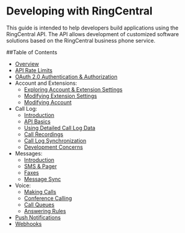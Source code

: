 # Developing with RingCentral

This guide is intended to help developers build applications using the RingCentral API. The API allows development of customized software solutions based on the RingCentral business phone service.

##Table of Contents
* [Overview](docs/overview.md)
* [API Rate Limits](docs/rate_limits.md)
* [OAuth 2.0 Authentication & Authorization](docs/oauth.md)
* Account and Extensions:
    * [Exploring Account & Extension Settings](docs/account_extension.md)
    * [Modifying Extension Settings](docs/modifying_extension.md)
    * [Modifying Account](docs/modifying_account.md)
* Call Log:
    * [Introduction](docs/calllog_introduction.md)
    * [API Basics](docs/calllog_api-basics.md)
    * [Using Detailed Call Log Data](docs/calllog_detailed-call-logs.md)
    * [Call Recordings](docs/calllog_call-recordings.md)
    * [Call Log Synchronization](docs/calllog_sync.md)
    * [Development Concerns](docs/calllog_development-concerns.md)
* Messages:
    * [Introduction](docs/messages_introduction.md)
    * [SMS & Pager](docs/messages_sms-and-pager.md)
    * [Faxes](docs/messages_faxes.md)
    * [Message Sync](docs/messages_sync.md)
* Voice:
    * [Making Calls](docs/making_calls.md)
    * [Conference Calling](docs/conference.md)
    * [Call Queues](docs/call_queue.md)
    * [Answering Rules](docs/answering_rules.md)
* [Push Notifications](docs/notifications.md)
* [Webhooks](docs/webhooks.md)
